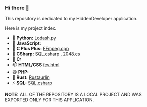 ### Hi there 👋

This repository is dedicated to my HiddenDeveloper application. 

Here is my project index.

- 🔭 **Python:** [Lodash.py](https://github.com/SkylarFS/lodash)
- 🌱 **JavaScript:**
- 👯 **C Plus Plus:** [FFmpeg.cpp](https://github.com/SkylarFS/FFmpeg.cpp)
- 🤔 **CSharp:** [SQL.csharp](https://github.com/SkylarFS/SQL.csharp) , [2048.cs](https://github.com/SkylarFS/2048.csharp/tree/main)
- 💬 **C:**
- 📫 **HTML/CSS** [fev.html](https://github.com/SkylarFS/fev.html/)
- 😄 **PHP:**
- 🌯 **Rust:** [Rustaurlin](https://github.com/SkylarFS/Rustaurlin)
- ⚡ **SQL:** [SQL.csharp](https://github.com/SkylarFS/SQL.csharp)

**NOTE:** ALL OF THE REPOSITORY IS A LOCAL PROJECT AND WAS EXPORTED ONLY FOR THIS APPLICATION.
